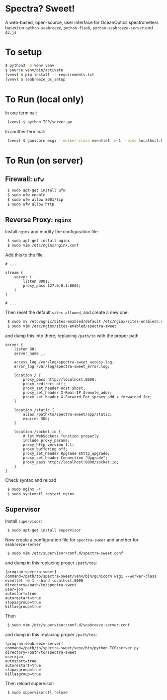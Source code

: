# Spectra? Sweet!
A web-based, open-source, user interface for OceanOptics spectrometers based on `python-seabreeze`, `python-flask`, `python-seabreeze-server` and `d3.js`

# To setup
```bash
$ python3 -m venv venv
$ source venv/bin/activate
(venv) $ pip install -r requirements.txt
(venv) $ seabreeze_os_setup
```


# To Run (local only)
In one terminal:
```bash
 (venv) $ python TCP/server.py

```
In another terminal:
```bash
 (venv) $ gunicorn wsgi --worker-class eventlet -w 1 --bind localhost:8000
```

# To Run (on server)
## Firewall: `ufw`
```bash
 $ sudo apt-get install ufw
 $ sudo ufw enable
 $ sudo ufw allow 8001/tcp
 $ sudo ufw allow http
```
## Reverse Proxy: `nginx`
Install `nginx` and modify the configuration file:
```bash
 $ sudo apt-get install nginx
 $ sudo vim /etc/nginx/nginx.conf
```
Add this to the file
```
# ...

stream {
    server (
        listen 8001;
        proxy_pass 127.0.0.1:8002;
    )
}

# ...
```
Then reset the default `sites-allowed`, and create a new one:
```bash
 $ sudo mv /etc/ngnix/sites-enabled/default /etc/nginx/sites-enabled/.default
 $ sudo vim /etc/nginx/sites-enabled/spectra-sweet
```
and dump this into there, replacing `/path/to` with the proper path
```
server {
	listen 80;
	server_name _;
	
	access_log /var/log/spectra-sweet_access.log;
	error_log /var/log/spectra-sweet_error.log;

	location / {
		proxy_pass http://localhost:8000;
		proxy_redirect off;
		proxy_set_header Host $host;
		proxy_set_header X-Real-IP $remote_addr;
		proxy_set_header X-Forward-For $proxy_add_x_forwarded_for;
	}

	location /static {
		alias /path/to/spectra-sweet/app/static;
		expires 30d;
	}

	location /socket.io {
		# let WebSockets function properly
		include proxy_params;
		proxy_http_version 1.1;
		proxy_buffering off;
		proxy_set_header Upgrade $http_upgrade;
		proxy_set_header Connection "Upgrade";
		proxy_pass http://localhost:8000/socket.io;
	}
}

```
Check syntax and reload
```bash
 $ sudo nginx -t
 $ sudo systemctl restart nginx
```
## Supervisor
Install `supervisor`:
```bash
 $ sudo apt-get install supervisor
```
Now create a configuration file for `spectra-sweet` and another for `seabreeze-server`
```bash
 $ sudo vim /etc/supervisor/conf.d/spectra-sweet.conf
```
and dump in this replacing proper `/path/to`s:
```
[program:spectra-sweet]
command=/path/to/spectra-sweet/venv/bin/gunicorn wsgi --worker-class eventlet -w 1 --bind localhost:8000
directory=/path/to/spectra-sweet
user=jon
autostart=true
autorestart=true
stopasgroup=true
killasgroup=true
```
Then
```bash
 $ sudo vim /etc/supervisor/conf.d/seabreeze-server.conf
```
and dump in this replacing proper `/path/to`s:
```
[program:seabreeze-server]
command=/path/to/spectra-sweet/venv/bin/python TCP/server.py
directory=/path/to/spectra-sweet
user=jon
autostart=true
autorestart=true
stopasgroup=true
killasgroup=true
```
Then reload supervisor:
```bash
 $ sudo supervisorctl reload
```